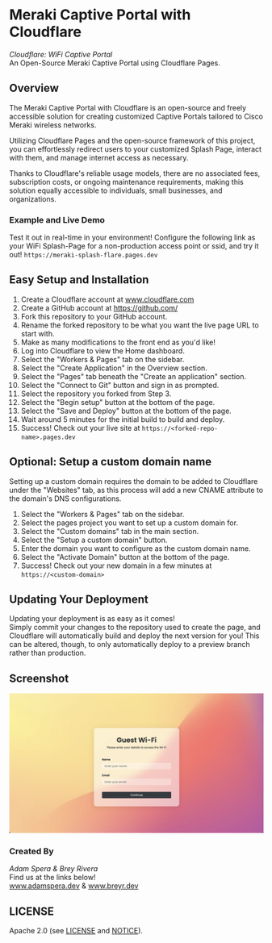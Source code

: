 # Meraki Captive Portal with Cloudflare

*Cloudflare: WiFi Captive Portal*  
An Open-Source Meraki Captive Portal using Cloudflare Pages.

## Overview

The Meraki Captive Portal with Cloudflare is an open-source and freely accessible solution for creating customized Captive Portals tailored to Cisco Meraki wireless networks.

Utilizing Cloudflare Pages and the open-source framework of this project, you can effortlessly redirect users to your customized Splash Page, interact with them, and manage internet access as necessary.

Thanks to Cloudflare's reliable usage models, there are no associated fees, subscription costs, or ongoing maintenance requirements, making this solution equally accessible to individuals, small businesses, and organizations.

### Example and Live Demo

Test it out in real-time in your environment! Configure the following link as your WiFi Splash-Page for a non-production access point or ssid, and try it out! ```https://meraki-splash-flare.pages.dev```

## Easy Setup and Installation

1. Create a Cloudflare account at www.cloudflare.com
2. Create a GitHub account at https://github.com/
3. Fork this repository to your GitHub account.
4. Rename the forked repository to be what you want the live page URL to start with.
5. Make as many modifications to the front end as you'd like!
6. Log into Cloudflare to view the Home dashboard.
7. Select the "Workers & Pages" tab on the sidebar.
8. Select the "Create Application" in the Overview section.
9. Select the "Pages" tab beneath the "Create an application" section.
10. Select the "Connect to Git" button and sign in as prompted.
11. Select the repository you forked from Step 3.
12. Select the "Begin setup" button at the bottom of the page.
13. Select the "Save and Deploy" button at the bottom of the page.
14. Wait around 5 minutes for the initial build to build and deploy.
15. Success! Check out your live site at ```https://<forked-repo-name>.pages.dev```

## Optional: Setup a custom domain name

Setting up a custom domain requires the domain to be added to Cloudflare under the "Websites" tab, as this process will add a new CNAME attribute to the domain's DNS configurations.

1. Select the "Workers & Pages" tab on the sidebar.
2. Select the pages project you want to set up a custom domain for.
3. Select the "Custom domains" tab in the main section.
4. Select the "Setup a custom domain" button.
5. Enter the domain you want to configure as the custom domain name.
6. Select the "Activate Domain" button at the bottom of the page.
7. Success! Check out your new domain in a few minutes at ```https://<custom-domain>```

## Updating Your Deployment

Updating your deployment is as easy as it comes!  
Simply commit your changes to the repository used to create the page, and Cloudflare will automatically build and deploy the next version for you! This can be altered, though, to only automatically deploy to a preview branch rather than production.

## Screenshot
![Screenshot of Live Demo](screenshot.png)

### Created By
*Adam Spera & Brey Rivera*  
Find us at the links below!  
www.adamspera.dev & www.breyr.dev


## LICENSE
Apache 2.0 (see [LICENSE](./LICENSE) and [NOTICE](./NOTICE)).
